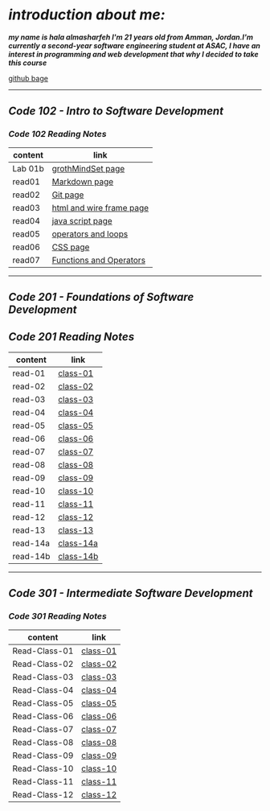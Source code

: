 
# *introduction about me:*

***my name is hala almasharfeh I'm 21 years old from Amman, Jordan.I'm currently a second-year software engineering student at ASAC, I have an interest in programming and web development that why I decided to take this course***

[github bage](https://github.com/hala277)

---------------------------

## *Code 102 - Intro to Software Development*

### *Code 102 Reading Notes*

content | link
------------ | -------------
Lab 01b| [grothMindSet page]( https://hala277.github.io/reading-notes/grothMindSet)
read01|[Markdown page](https://hala277.github.io/reading-notes/read01)
read02 | [Git page]( https://hala277.github.io/reading-notes/read02)
read03 | [html and wire frame page](https://hala277.github.io/reading-notes/read03)
read04 | [java script page](https://hala277.github.io/reading-notes/read04)
read05 | [operators and loops](https://hala277.github.io/reading-notes/read05)
read06 | [CSS page](https://hala277.github.io/reading-notes/read06)
read07 | [Functions and Operators](https://hala277.github.io/reading-notes/read07)

 ---------------------------

## *Code 201 - Foundations of Software Development*

## *Code 201 Reading Notes*

content | link
------------ | -------------
read-01 |[class-01](https://hala277.github.io/reading-notes/class-01)
read-02 |[class-02](https://hala277.github.io/reading-notes/class-02)
read-03 |[class-03](https://hala277.github.io/reading-notes/class-03)
read-04 |[class-04](https://hala277.github.io/reading-notes/class-04)
read-05 |[class-05](https://hala277.github.io/reading-notes/class-05)
read-06 |[class-06](https://hala277.github.io/reading-notes/class-06)
read-07 |[class-07](https://hala277.github.io/reading-notes/class-07)
read-08 |[class-08](https://hala277.github.io/reading-notes/class-08)
read-09 |[class-09](https://hala277.github.io/reading-notes/class-09)
read-10 |[class-10](https://hala277.github.io/reading-notes/class-10)
read-11 |[class-11](https://hala277.github.io/reading-notes/class-11)
read-12 |[class-12](https://hala277.github.io/reading-notes/class-12)
read-13 |[class-13](https://hala277.github.io/reading-notes/class-13)
read-14a|[class-14a](https://hala277.github.io/reading-notes/class-14a)
read-14b|[class-14b](https://hala277.github.io/reading-notes/class-14b)

 ---------------------------

## *Code 301 - Intermediate Software Development*

### *Code 301 Reading Notes*

content | link
------------ | -------------
Read-Class-01|[class-01](https://hala277.github.io/reading-notes/Read-Class-01)
Read-Class-02|[class-02](https://hala277.github.io/reading-notes/Read-Class-02)
Read-Class-03|[class-03](https://hala277.github.io/reading-notes/Read-Class-03)
Read-Class-04|[class-04](https://hala277.github.io/reading-notes/Read-Class-04)
Read-Class-05|[class-05](https://hala277.github.io/reading-notes/Read-Class-05)
Read-Class-06|[class-06](https://hala277.github.io/reading-notes/Read-Class-06)
Read-Class-07|[class-07](https://hala277.github.io/reading-notes/Read-Class-07)
Read-Class-08|[class-08](https://hala277.github.io/reading-notes/Read-Class-08)
Read-Class-09|[class-09](https://hala277.github.io/reading-notes/Read-Class-09)
Read-Class-10|[class-10](https://hala277.github.io/reading-notes/Read-Class-10)
Read-Class-11|[class-11](https://hala277.github.io/reading-notes/Read-Class-11)
Read-Class-12|[class-12](https://hala277.github.io/reading-notes/Read-Class-12)

